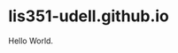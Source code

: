 # lis351-udell.github.io
<!DOCTYPE html>
<html>
<head>
<title>Page Title</title>
</head>
<body>
<p>Hello World.</p>
</body>
</html>
